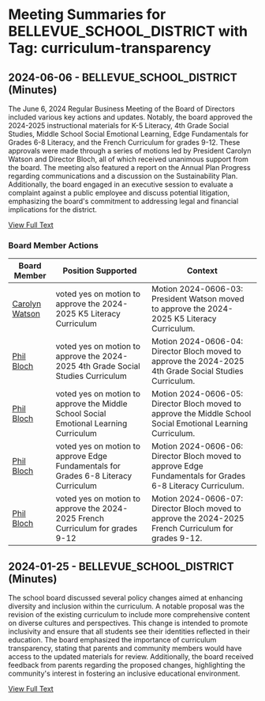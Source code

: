 # Meeting Summaries for BELLEVUE_SCHOOL_DISTRICT with Tag: curriculum-transparency

## 2024-06-06 - BELLEVUE_SCHOOL_DISTRICT (Minutes)

The June 6, 2024 Regular Business Meeting of the Board of Directors included various key actions and updates. Notably, the board approved the 2024-2025 instructional materials for K-5 Literacy, 4th Grade Social Studies, Middle School Social Emotional Learning, Edge Fundamentals for Grades 6-8 Literacy, and the French Curriculum for grades 9-12. These approvals were made through a series of motions led by President Carolyn Watson and Director Bloch, all of which received unanimous support from the board. The meeting also featured a report on the Annual Plan Progress regarding communications and a discussion on the Sustainability Plan. Additionally, the board engaged in an executive session to evaluate a complaint against a public employee and discuss potential litigation, emphasizing the board's commitment to addressing legal and financial implications for the district.

[View Full Text](https://raw.githubusercontent.com/VoronoiPerspectives/WashingtonStateSchoolBoardExplorer/refs/heads/main/data/countries/usa/states/wa/counties/king/school_boards/bellevue_school_district/2024/2024-06-06-minutes.txt)

### Board Member Actions

| Board Member | Position Supported | Context |
|--------------|--------------------|---------|
| [Carolyn Watson](board_member_109.md) | voted yes on motion to approve the 2024-2025 K5 Literacy Curriculum | Motion 2024-0606-03: President Watson moved to approve the 2024-2025 K5 Literacy Curriculum. |
| [Phil Bloch](board_member_108.md) | voted yes on motion to approve the 2024-2025 4th Grade Social Studies Curriculum | Motion 2024-0606-04: Director Bloch moved to approve the 2024-2025 4th Grade Social Studies Curriculum. |
| [Phil Bloch](board_member_108.md) | voted yes on motion to approve the Middle School Social Emotional Learning Curriculum | Motion 2024-0606-05: Director Bloch moved to approve the Middle School Social Emotional Learning Curriculum. |
| [Phil Bloch](board_member_108.md) | voted yes on motion to approve Edge Fundamentals for Grades 6-8 Literacy Curriculum | Motion 2024-0606-06: Director Bloch moved to approve Edge Fundamentals for Grades 6-8 Literacy Curriculum. |
| [Phil Bloch](board_member_108.md) | voted yes on motion to approve the 2024-2025 French Curriculum for grades 9-12 | Motion 2024-0606-07: Director Bloch moved to approve the 2024-2025 French Curriculum for grades 9-12. |

## 2024-01-25 - BELLEVUE_SCHOOL_DISTRICT (Minutes)

The school board discussed several policy changes aimed at enhancing diversity and inclusion within the curriculum. A notable proposal was the revision of the existing curriculum to include more comprehensive content on diverse cultures and perspectives. This change is intended to promote inclusivity and ensure that all students see their identities reflected in their education. The board emphasized the importance of curriculum transparency, stating that parents and community members would have access to the updated materials for review. Additionally, the board received feedback from parents regarding the proposed changes, highlighting the community's interest in fostering an inclusive educational environment.

[View Full Text](https://raw.githubusercontent.com/VoronoiPerspectives/WashingtonStateSchoolBoardExplorer/refs/heads/main/data/countries/usa/states/wa/counties/king/school_boards/bellevue_school_district/2024/2024-01-25-approved-minutes.txt)

